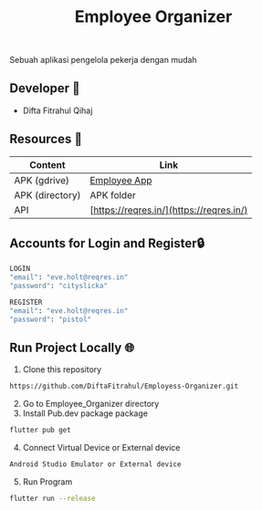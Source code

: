 <strong><h1 align="center">Employee Organizer</h1></strong><br>

Sebuah aplikasi pengelola pekerja dengan mudah

## Developer 🦰
* Difta Fitrahul Qihaj 

## Resources 📗
| Content | Link |
| --- | --- |
| APK (gdrive) | [Employee App](https://drive.google.com/file/d/1Sm_zHQWlWosSMZxbk7Muw4fDD4BUpQkf/view?usp=sharing) |
| APK (directory) | APK folder |
| API | [https://reqres.in/](https://reqres.in/) |


## Accounts for Login and Register🔒
```bash
LOGIN
"email": "eve.holt@reqres.in"
"password": "cityslicka"

REGISTER
"email": "eve.holt@reqres.in"
"password": "pistol"
```

## Run Project Locally 🌐
   1. Clone this repository
```bash
https://github.com/DiftaFitrahul/Employess-Organizer.git
```
   2. Go to Employee_Organizer directory
   3. Install Pub.dev package package
```bash
flutter pub get
```
   4. Connect Virtual Device or External device
```bash
Android Studio Emulator or External device
```  
   5. Run Program
```bash
flutter run --release
```
    

